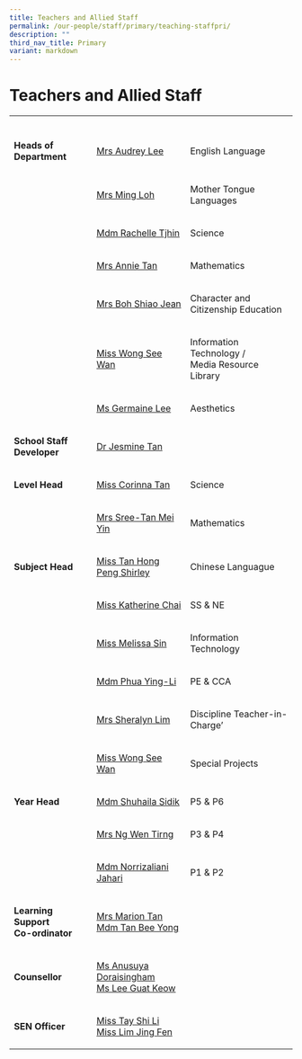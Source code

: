 ```yaml
---
title: Teachers and Allied Staff
permalink: /our-people/staff/primary/teaching-staffpri/
description: ""
third_nav_title: Primary
variant: markdown
---
```

<h1><strong>Teachers and Allied Staff</strong></h1>
<table>
<tbody>
<tr>
<th rowspan="1" colspan="1">
<p></p>
</th>
<th rowspan="1" colspan="1">
<p></p>
</th>
<th rowspan="1" colspan="1">
<p></p>
</th>
</tr>
<tr>
<td rowspan="1" colspan="1">
<p><strong>Heads of Department</strong>
</p>
</td>
<td rowspan="1" colspan="1">
<p><a href="mailto:lim_ya_qi@moe.edu.sg" rel="noopener noreferrer nofollow" target="_blank">Mrs Audrey Lee</a>
</p>
</td>
<td rowspan="1" colspan="1">
<p>English Language</p>
</td>
</tr>
<tr>
<td rowspan="1" colspan="1">
<p></p>
</td>
<td rowspan="1" colspan="1">
<p><a href="mailto:ming_loh@moe.edu.sg" rel="noopener noreferrer nofollow" target="_blank">Mrs Ming Loh</a>
</p>
</td>
<td rowspan="1" colspan="1">
<p>Mother Tongue Languages</p>
</td>
</tr>
<tr>
<td rowspan="1" colspan="1">
<p></p>
</td>
<td rowspan="1" colspan="1">
<p><a href="mailto:rachelle_tjhin_hui_ying@moe.edu.sg" rel="noopener noreferrer nofollow" target="_blank">Mdm Rachelle Tjhin</a>
</p>
</td>
<td rowspan="1" colspan="1">
<p>Science</p>
</td>
</tr>
<tr>
<td rowspan="1" colspan="1">
<p></p>
</td>
<td rowspan="1" colspan="1">
<p><a href="mailto:tan_kim_neo_annie@moe.edu.sg" rel="noopener noreferrer nofollow" target="_blank">Mrs Annie Tan</a>
</p>
</td>
<td rowspan="1" colspan="1">
<p>Mathematics</p>
</td>
</tr>
<tr>
<td rowspan="1" colspan="1">
<p></p>
</td>
<td rowspan="1" colspan="1">
<p><a href="mailto:lee_shiao_jean@moe.edu.sg" rel="noopener noreferrer nofollow" target="_blank">Mrs Boh Shiao Jean</a>
</p>
</td>
<td rowspan="1" colspan="1">
<p>Character and Citizenship Education</p>
</td>
</tr>
<tr>
<td rowspan="1" colspan="1">
<p></p>
</td>
<td rowspan="1" colspan="1">
<p><a href="mailto:wong_see_wan@moe.edu.sg" rel="noopener noreferrer nofollow" target="_blank">Miss Wong See Wan</a>
</p>
</td>
<td rowspan="1" colspan="1">
<p>Information Technology /
<br>Media Resource Library</p>
</td>
</tr>
<tr>
<td rowspan="1" colspan="1">
<p></p>
</td>
<td rowspan="1" colspan="1">
<p><a href="mailto:lee_bee_ping_germaine@moe.edu.sg" rel="noopener noreferrer nofollow" target="_blank">Ms Germaine Lee</a>
</p>
</td>
<td rowspan="1" colspan="1">
<p>Aesthetics</p>
</td>
</tr>
<tr>
<td rowspan="1" colspan="1">
<p><strong>School Staff Developer</strong>
</p>
</td>
<td rowspan="1" colspan="1">
<p><a href="mailto:jesmine_tan@moe.edu.sg" rel="noopener noreferrer nofollow" target="_blank">Dr Jesmine Tan</a>
</p>
</td>
<td rowspan="1" colspan="1">
<p></p>
</td>
</tr>
<tr>
<td rowspan="1" colspan="1">
<p><strong>Level Head</strong>
</p>
</td>
<td rowspan="1" colspan="1">
<p><a href="mailto:tan_cailing_corinna@moe.edu.sg" rel="noopener noreferrer nofollow" target="_blank">Miss Corinna Tan</a>
</p>
</td>
<td rowspan="1" colspan="1">
<p>Science</p>
</td>
</tr>
<tr>
<td rowspan="1" colspan="1">
<p></p>
</td>
<td rowspan="1" colspan="1">
<p><a href="tan_mei_yin_a@moe.edu.sg" rel="noopener noreferrer nofollow" target="_blank">Mrs Sree-Tan Mei Yin</a>
</p>
</td>
<td rowspan="1" colspan="1">
<p>Mathematics</p>
</td>
</tr>
<tr>
<td rowspan="1" colspan="1">
<p><strong>Subject Head</strong>
</p>
</td>
<td rowspan="1" colspan="1">
<p><a href="mailto:tan_hong_peng_shirley@moe.edu.sg" rel="noopener noreferrer nofollow" target="_blank">Miss Tan Hong Peng Shirley</a>
</p>
</td>
<td rowspan="1" colspan="1">
<p>Chinese Languague</p>
</td>
</tr>
<tr>
<td rowspan="1" colspan="1">
<p></p>
</td>
<td rowspan="1" colspan="1">
<p><a href="mailto:katherine_chai_kui_yi@moe.edu.sg" rel="noopener noreferrer nofollow" target="_blank">Miss Katherine Chai</a>
</p>
</td>
<td rowspan="1" colspan="1">
<p>SS &amp; NE</p>
</td>
</tr>
<tr>
<td rowspan="1" colspan="1">
<p></p>
</td>
<td rowspan="1" colspan="1">
<p><a href="mailto:sin_yue_ting_melissa@moe.edu.sg" rel="noopener noreferrer nofollow" target="_blank">Miss Melissa Sin</a>
</p>
</td>
<td rowspan="1" colspan="1">
<p>Information Technology</p>
</td>
</tr>
<tr>
<td rowspan="1" colspan="1">
<p></p>
</td>
<td rowspan="1" colspan="1">
<p><a href="mailto:phua_ying-li@moe.edu.sg" rel="noopener noreferrer nofollow" target="_blank">Mdm Phua Ying-Li</a>
</p>
</td>
<td rowspan="1" colspan="1">
<p>PE &amp; CCA</p>
</td>
</tr>
<tr>
<td rowspan="1" colspan="1">
<p></p>
</td>
<td rowspan="1" colspan="1">
<p><a href="mailto:koo_lu-ming_sheralyn@moe.edu.sg" rel="noopener noreferrer nofollow" target="_blank">Mrs Sheralyn Lim</a>
</p>
</td>
<td rowspan="1" colspan="1">
<p>Discipline Teacher-in-Charge’</p>
</td>
</tr>
<tr>
<td rowspan="1" colspan="1">
<p></p>
</td>
<td rowspan="1" colspan="1">
<p><a href="mailto:wong_see_wan@moe.edu.sg" rel="noopener noreferrer nofollow" target="_blank">Miss Wong See Wan</a>
</p>
</td>
<td rowspan="1" colspan="1">
<p>Special Projects</p>
</td>
</tr>
<tr>
<td rowspan="1" colspan="1">
<p><strong>Year Head</strong>
</p>
</td>
<td rowspan="1" colspan="1">
<p><a href="mailto:shuhaila_sidik@moe.edu.sg" rel="noopener noreferrer nofollow" target="_blank">Mdm Shuhaila Sidik</a>
</p>
</td>
<td rowspan="1" colspan="1">
<p>P5 &amp; P6</p>
</td>
</tr>
<tr>
<td rowspan="1" colspan="1">
<p></p>
</td>
<td rowspan="1" colspan="1">
<p><a href="mailto:yang_wen_tirng@moe.edu.sg" rel="noopener noreferrer nofollow" target="_blank">Mrs Ng Wen Tirng</a>
</p>
</td>
<td rowspan="1" colspan="1">
<p>P3 &amp; P4</p>
</td>
</tr>
<tr>
<td rowspan="1" colspan="1">
<p></p>
</td>
<td rowspan="1" colspan="1">
<p><a href="mailto:norrizaliani_jahari@moe.edu.sg" rel="noopener noreferrer nofollow" target="_blank">Mdm Norrizaliani Jahari</a>
</p>
</td>
<td rowspan="1" colspan="1">
<p>P1 &amp; P2</p>
</td>
</tr>
<tr>
<td rowspan="1" colspan="1">
<p><strong>Learning Support<br>Co-ordinator</strong>
</p>
</td>
<td rowspan="1" colspan="1">
<p><a href="mailto:marion_winings@moe.edu.sg" rel="noopener noreferrer nofollow" target="_blank">Mrs Marion Tan</a>
<br><a href="mailto:tan_bee_yong@moe.edu.sg" rel="noopener noreferrer nofollow" target="_blank">Mdm Tan Bee Yong</a>
</p>
</td>
<td rowspan="1" colspan="1">
<p></p>
</td>
</tr>
<tr>
<td rowspan="1" colspan="1">
<p><strong>Counsellor</strong>
</p>
</td>
<td rowspan="1" colspan="1">
<p><a href="mailto:anusuya_doraisingham@moe.edu.sg" rel="noopener noreferrer nofollow" target="_blank">Ms Anusuya Doraisingham</a> 
<br><a href="mailto:lee_guat_keow@moe.edu.sg" rel="noopener noreferrer nofollow" target="_blank">Ms Lee Guat Keow</a>
</p>
</td>
<td rowspan="1" colspan="1">
<p></p>
</td>
</tr>
<tr>
<td rowspan="1" colspan="1">
<p><strong>SEN Officer</strong>
</p>
</td>
<td rowspan="1" colspan="1">
<p><a href="mailto:tay_shi_li@moe.edu.sg" rel="noopener noreferrer nofollow" target="_blank">Miss Tay Shi Li</a> 
<br><a href="mailto:lim_jing_fen@moe.edu.sg" rel="noopener noreferrer nofollow" target="_blank">Miss Lim Jing Fen</a>
</p>
</td>
<td rowspan="1" colspan="1">
<p></p>
</td>
</tr>
</tbody>
</table>
<p></p>